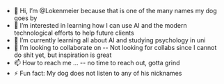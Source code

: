 - 👋 Hi, I’m @Lokenmeier because that is one of the many names my dog goes by
- 👀 I’m interested in learning how I can use AI and the modern technological efforts to help future clients
- 🌱 I’m currently learning all about AI and studying psychology in uni
- 💞️ I’m looking to collaborate on -- Not looking for collabs since I cannot do shit yet, but inspiration is great
- 📫 How to reach me ... -- no time to reach out, gotta grind
- ⚡ Fun fact: My dog does not listen to any of his nicknames

<!---
Lokenmeier/Lokenmeier is a ✨ special ✨ repository because its `README.md` (this file) appears on your GitHub profile.
You can click the Preview link to take a look at your changes.
--->

